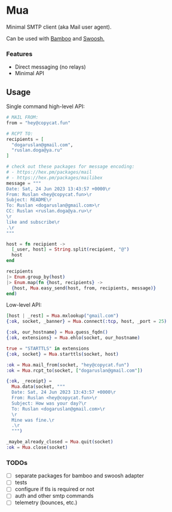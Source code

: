 # Mua

Minimal SMTP client (aka Mail user agent).

Can be used with [Bamboo](https://github.com/ruslandoga/bamboo_mua) and [Swoosh.](https://github.com/ruslandoga/swoosh_mua)

### Features

- Direct messaging (no relays)
- Minimal API

## Usage

Single command high-level API:

```elixir
# MAIL FROM:
from = "hey@copycat.fun"

# RCPT TO:
recipients = [
  "dogaruslan@gmail.com",
  "ruslan.doga@ya.ru"
]

# check out these packages for message encoding:
# - https://hex.pm/packages/mail
# - https://hex.pm/packages/mailibex
message = """
Date: Sat, 24 Jun 2023 13:43:57 +0000\r
From: Ruslan <hey@copycat.fun>\r
Subject: README\r
To: Ruslan <dogaruslan@gmail.com>\r
CC: Ruslan <ruslan.doga@ya.ru>\r
\r
like and subscribe\r
.\r
"""

host = fn recipient ->
  [_user, host] = String.split(recipient, "@")
  host
end

recipients
|> Enum.group_by(host)
|> Enum.map(fn {host, recipients} ->
  {host, Mua.easy_send(host, from, recipients, message)}
end)
```

Low-level API:

```elixir
[host | _rest] = Mua.mxlookup("gmail.com")
{:ok, socket, _banner} = Mua.connect(:tcp, host, _port = 25)

{:ok, our_hostname} = Mua.guess_fqdn()
{:ok, extensions} = Mua.ehlo(socket, our_hostname)

true = "STARTTLS" in extensions
{:ok, socket} = Mua.starttls(socket, host)

:ok = Mua.mail_from(socket, "hey@copycat.fun")
:ok = Mua.rcpt_to(socket, ["dogaruslan@gmail.com"])

{:ok, _receipt} =
  Mua.data(socket, """
  Date: Sat, 24 Jun 2023 13:43:57 +0000\r
  From: Ruslan <hey@copycat.fun>\r
  Subject: How was your day?\r
  To: Ruslan <dogaruslan@gmail.com>\r
  \r
  Mine was fine.\r
  .\r
  """)

_maybe_already_closed = Mua.quit(socket)
:ok = Mua.close(socket)
```

### TODOs

- [ ] separate packages for bamboo and swoosh adapter
- [ ] tests
- [ ] configure if tls is required or not
- [ ] auth and other smtp commands
- [ ] telemetry (bounces, etc.)
